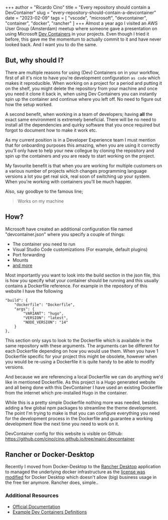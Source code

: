 +++
author = "Ricardo Cino"
title = "Every repository should contain a DevContainer"
slug = "every-repository-should-contain-a-devcontainer"
date = "2023-02-09"
tags = [
    "vscode",
    "microsoft",
    "devcontainer",
    "container",
    "docker",
    "rancher"
]
+++
Almost a year ago I visited an AWS User Group (Amsterdam) meetup where someone gave a presentation on using Microsoft [Dev Containers](https://code.visualstudio.com/docs/devcontainers/containers) in your projects. Even though I tried it before, this gave me the momentum to actually commit to it and have never looked back. And I want you to do the same.

<!--more-->

## But, why should I?

There are multiple reasons for using (Dev) Containers on in your workflow, first of all it's nice to have you're development configuration `as code` which makes it reproducible. When working on a project for a period and putting it on the shelf, you might delete the repository from your machine and once you need it clone it back in, when using Dev Containers you can instantly spin up the container and continue where you left off. No need to figure out how the setup worked.

A second benefit, when working in a team of developers; having **all** the exact same environment is extremely beneficial. There will be no need to install all the dependencies and quirky software that you once required but forgot to document how to make it work etc.

As my current position is in a Developer Experience team I must mention that for onboarding purposes this amazing, when you are using it correctly you'll only have to help your new collegue by cloning the repository and spin up the containers and you are ready to start working on the project.

My favourite benefit is that when you are working for multiple customers on a various number of projects which changes programming language versions a lot you get real sick, real soon of switching up your system. When you're working with containers you'll be much happier.

Also, say goodbye to the famous line;
> Works on my machine

## How?

Microsoft have created an additional configuration file named "devcontainer.json" where you specify a couple of things:

- The container you need to run
- Visual Studio Code customizations (For example, default plugins)
- Port forwarding
- Mounts
- [and more](https://containers.dev/implementors/json_reference/)

Most importantly you want to look into the build section in the json file, this is how you specify what your container should be running and this usually contains a Dockerfile reference. For example in the repository of this website I have the following

    "build": {
        "dockerfile": "Dockerfile",
        "args": {
            "VARIANT": "hugo",
            "VERSION": "latest",
            "NODE_VERSION": "14"
        }
    },

This section only says to look to the Dockerfile which is available in the same repository with these arguments. The arguments can be different for each Dockerfile depending on how you would use them. When you have 1 Dockerfile specific for your project this might be obsolete, however when you would be re-using a Dockerfile it is quite handy to be able to modify versions.

And because we are referencing a local Dockerfile we can do anything we'd like in mentioned Dockerfile. As this project is a Hugo generated website and all being done with this DevContainer I have used an existing Dockerfile from the internet which pre-installed Hugo in the container.

While this is a pretty simple Dockerfile nothing more was needed, besides adding a few global npm packages to streamline the theme development. The point I'm trying to make is that you can configure everything you need for the development process in the Dockerfile and guarantee a working development flow the next time you need to work on it.

DevContainer config for this website is visible on Github: <https://github.com/cino/cino.github.io/tree/main/.devcontainer>

## Rancher or Docker-Desktop

Recently I moved from Docker-Desktop to the [Rancher Desktop](https://rancherdesktop.io/) application to managed the underlying docker infrastructure as the [license was modified](https://www.knowledgehut.com/blog/devops/docker-license-change) for Docker Desktop which doesn't allow (big) business usage in the free tier anymore. Rancher does, simple..

### Additional Resources

- [Official Documentation](https://code.visualstudio.com/docs/devcontainers/containers)
- [Example Dev Containers Definitions](https://github.com/microsoft/vscode-dev-containers/tree/main/containers)
